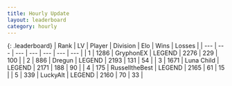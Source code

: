 ```yaml
---
title: Hourly Update
layout: leaderboard
category: hourly
---
```


{: .leaderboard}
| Rank | LV | Player | Division | Elo | Wins | Losses |
| --- | --- | --- | --- | --- | --- | --- |
| <span data-change="0">1</span> | 1286 | <span title="ID: 315148">GryphonEX</span> | LEGEND | <span data-change="-9">2276</span> | <span data-change="1">229</span> | <span data-change="1">100</span> |
| <span data-change="0">2</span> | 886 | <span title="ID: 337810">Dregun</span> | LEGEND | <span data-change="0">2193</span> | <span data-change="0">131</span> | <span data-change="0">54</span> |
| <span data-change="0">3</span> | 1671 | <span title="ID: 164871">Luna Child</span> | LEGEND | <span data-change="2">2171</span> | <span data-change="3">188</span> | <span data-change="1">90</span> |
| <span data-change="0">4</span> | 175 | <span title="ID: 547266">RusselltheBest</span> | LEGEND | <span data-change="0">2165</span> | <span data-change="0">61</span> | <span data-change="0">15</span> |
| <span data-change="0">5</span> | 339 | <span title="ID: 512212">LuckyAlt</span> | LEGEND | <span data-change="0">2160</span> | <span data-change="0">70</span> | <span data-change="0">33</span> |